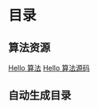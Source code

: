 # 目录

## 算法资源

[Hello 算法](https://www.hello-algo.com/)
[Hello 算法源码](https://github.com/krahets/hello-algo)

## 自动生成目录

<AutoBuilderNavigation></AutoBuilderNavigation>
